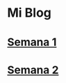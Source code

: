 <h1>Mi Blog</h1>

### <a href="https://github.com/Santosmoran/MiBlog/blob/main/semana1/semana1.md"> <h2>Semana 1</h2></a>

### <a href="https://github.com/Santosmoran/MiBlog/blob/main/semana2/semana2.md"> <h2>Semana 2</h2></a>
